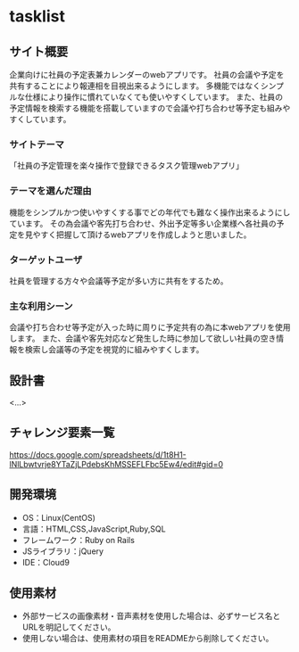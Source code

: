 # tasklist

## サイト概要
企業向けに社員の予定表兼カレンダーのwebアプリです。
社員の会議や予定を共有することにより報連相を目視出来るようにします。
多機能ではなくシンプルな仕様により操作に慣れていなくても使いやすくしています。
また、社員の予定情報を検索する機能を搭載していますので会議や打ち合わせ等予定も組みやすくしています。

### サイトテーマ
「社員の予定管理を楽々操作で登録できるタスク管理webアプリ」

### テーマを選んだ理由
機能をシンプルかつ使いやすくする事でどの年代でも難なく操作出来るようにしています。
その為会議や客先打ち合わせ、外出予定等多い企業様へ各社員の予定を見やすく把握して頂けるwebアプリを作成しようと思いました。

### ターゲットユーザ
社員を管理する方々や会議等予定が多い方に共有をするため。

### 主な利用シーン
会議や打ち合わせ等予定が入った時に周りに予定共有の為に本webアプリを使用します。
また、会議や客先対応など発生した時に参加して欲しい社員の空き情報を検索し会議等の予定を視覚的に組みやすくします。

## 設計書
<...>

## チャレンジ要素一覧
https://docs.google.com/spreadsheets/d/1t8H1-lNlLbwtvrje8YTaZjLPdebsKhMSSEFLFbc5Ew4/edit#gid=0

## 開発環境
- OS：Linux(CentOS)
- 言語：HTML,CSS,JavaScript,Ruby,SQL
- フレームワーク：Ruby on Rails
- JSライブラリ：jQuery
- IDE：Cloud9

## 使用素材
- 外部サービスの画像素材・音声素材を使用した場合は、必ずサービス名とURLを明記してください。
- 使用しない場合は、使用素材の項目をREADMEから削除してください。